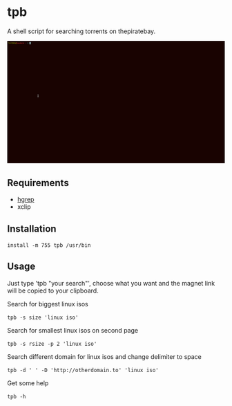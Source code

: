 # tpb
A shell script for searching torrents on thepiratebay.

![example](example.gif)

## Requirements

 - [hgrep](https://github.com/TUVIMEN/hgrep)
 - xclip

## Installation
    install -m 755 tpb /usr/bin

## Usage

Just type 'tpb "your search"', choose what you want and the magnet link will be copied to your clipboard.

Search for biggest linux isos

    tpb -s size 'linux iso'

Search for smallest linux isos on second page

    tpb -s rsize -p 2 'linux iso'

Search different domain for linux isos and change delimiter to space

    tpb -d ' ' -D 'http://otherdomain.to' 'linux iso'

Get some help

    tpb -h
